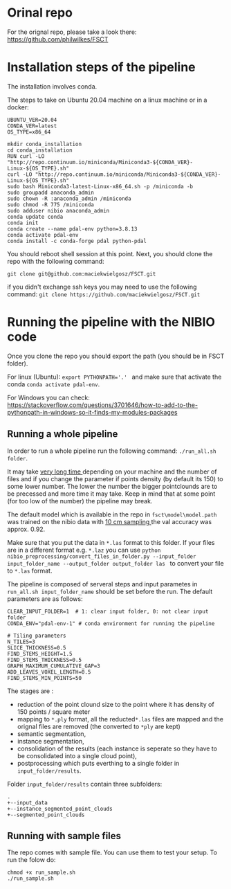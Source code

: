 
# Orinal repo
For the orignal repo, please take a look there: https://github.com/philwilkes/FSCT



# Installation steps of the pipeline
The installation involves conda.

The steps to take on Ubuntu 20.04 machine on a linux machine or in a docker:

```
UBUNTU_VER=20.04
CONDA_VER=latest
OS_TYPE=x86_64

mkdir conda_installation
cd conda_installation
RUN curl -LO "http://repo.continuum.io/miniconda/Miniconda3-${CONDA_VER}-Linux-${OS_TYPE}.sh"
curl -LO "http://repo.continuum.io/miniconda/Miniconda3-${CONDA_VER}-Linux-${OS_TYPE}.sh"
sudo bash Miniconda3-latest-Linux-x86_64.sh -p /miniconda -b
sudo groupadd anaconda_admin
sudo chown -R :anaconda_admin /miniconda
sudo chmod -R 775 /miniconda 
sudo adduser nibio anaconda_admin
conda update conda
conda init
conda create --name pdal-env python=3.8.13
conda activate pdal-env
conda install -c conda-forge pdal python-pdal

```
You should reboot shell session at this point. 
Next, you should clone the repo with the following command: 

```
git clone git@github.com:maciekwielgosz/FSCT.git
```
if you didn't exchange ssh keys you may need to use the following command:
 `git clone https://github.com/maciekwielgosz/FSCT.git`

# Running the pipeline with the NIBIO code

Once you clone the repo you should export the path (you should be in FSCT folder).

For linux (Ubuntu): `export PYTHONPATH='.' ` and make sure that activate the conda `conda activate pdal-env`.

For Windows you can check: <https://stackoverflow.com/questions/3701646/how-to-add-to-the-pythonpath-in-windows-so-it-finds-my-modules-packages>


## Running a whole pipeline
In order to run a whole pipeline run the following command: `./run_all.sh folder`. 

It may take <ins> very long time </ins> depending on your machine and the number of files and if you change the parameter if points density (by default its 150) to some lower number. The lower the number the bigger pointclounds are to be precessed and more time it may take. Keep in mind that at some point (for too low of the number) the pipeline may break. 

The default model which is available in the repo in `fsct\model\model.path` was trained on the nibio data with <ins> 10 cm sampling </ins> the val accuracy was approx. 0.92.

Make sure that you put the data in `*.las` format to this folder. If your files are in a different format e.g. `*.laz` you can use `python nibio_preprocessing/convert_files_in_folder.py --input_folder input_folder_name --output_folder output_folder las ` to convert your file to `*.las` format. 

The pipeline is composed of serveral steps and input parametes in `run_all.sh input_folder_name` should be set before the run. The default parameters are as follows:
```
CLEAR_INPUT_FOLDER=1  # 1: clear input folder, 0: not clear input folder
CONDA_ENV="pdal-env-1" # conda environment for running the pipeline

# Tiling parameters
N_TILES=3
SLICE_THICKNESS=0.5
FIND_STEMS_HEIGHT=1.5
FIND_STEMS_THICKNESS=0.5
GRAPH_MAXIMUM_CUMULATIVE_GAP=3
ADD_LEAVES_VOXEL_LENGTH=0.5
FIND_STEMS_MIN_POINTS=50
```
The stages are :
* reduction of the point clound size to the point where it has density of 150 points / square meter
* mapping to `*.ply` format, all the reducted`*.las` files are mapped and the orignal files are removed (the converted to `*ply` are kept)
* semantic segmentation,
* instance segmentation,
* consolidation of the results (each instance is seperate so they have to be consolidated into a single cloud point),
* postprocessing which puts everthing to a single folder in `input_folder/results`. 

Folder `input_folder/results` contain three subfolders: 
```
.
+--input_data
+--instance_segmented_point_clouds
+--segmented_point_clouds
```

## Running with sample files
The repo comes with sample file. You can use them to test your setup. To run the folow do:
```
chmod +x run_sample.sh
./run_sample.sh
```
